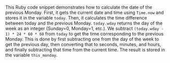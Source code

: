 This Ruby code snippet demonstrates how to calculate the date of the previous Monday. First, it gets the current date and time using `Time.now` and stores it in the variable `today`. Then, it calculates the time difference between today and the previous Monday.  `today.wday` returns the day of the week as an integer (Sunday=0, Monday=1, etc.).  We subtract `(today.wday - 1) * 24 * 60 * 60` from `today` to get the time corresponding to the previous Monday. This is done by first subtracting one from the day of the week to get the previous day, then converting that to seconds, minutes, and hours, and finally subtracting that time from the current time. The result is stored in the variable `this_monday`.




